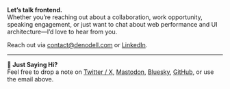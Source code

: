 **Let’s talk frontend.**  
Whether you’re reaching out about a collaboration, work opportunity, speaking engagement, or just want to chat about web performance and UI architecture—I’d love to hear from you.

Reach out via [contact@denodell.com](mailto:contact@denodell.com) or 
[LinkedIn](https://linkedin.com/in/denodell).

***

**👋 Just Saying Hi?**  
Feel free to drop a note on [Twitter / X](https://twitter.com/denodell), [Mastodon](https://mastodon.social), [Bluesky](https://bsky.app/profile/denodell.bsky.social), [GitHub](https://github.com/denodell), or use the email above.